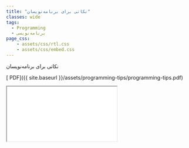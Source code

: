 ```yaml
---
title: "نکاتی برای برنامه‌نویسان"
classes: wide
tags:
  - Programming
  - برنامه‌نویسی
page_css:
    - assets/css/rtl.css
    - assets/css/embed.css
---
```

نکاتی برای برنامه‌نویسان

[<i class="fas fa-file-pdf" aria-hidden="true"></i> PDF]({{ site.baseurl }}/assets/programming-tips/programming-tips.pdf)

<div class="container">
<iframe class="responsive-iframe" src="{{ site.baseurl }}/assets/programming-tips/programming-tips.pdf"></iframe>
</div>
